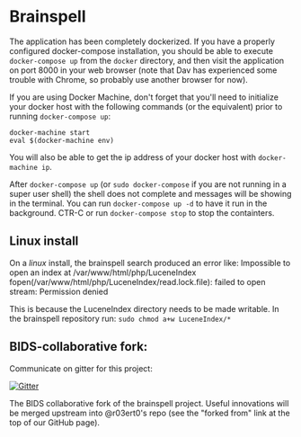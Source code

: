 # Brainspell

The application has been completely dockerized. If you have a properly
configured docker-compose installation, you should be able to execute
`docker-compose up` from the `docker` directory, and then visit the application
on port 8000 in your web browser (note that Dav has experienced some trouble
with Chrome, so probably use another browser for now).

If you are using Docker Machine, don't forget that you'll need to initialize
your docker host with the following commands (or the equivalent) prior to
running `docker-compose up`:

    docker-machine start
    eval $(docker-machine env)

You will also be able to get the ip address of your docker host with
`docker-machine ip`.

After `docker-compose up` (or `sudo docker-compose` if you are not running in a
super user shell) the shell does not complete and messages will be showing in
the terminal. You can run `docker-compose up -d` to have it run in
the background. CTR-C or run `docker-compose stop` to stop the containters. 

## Linux install

On a *linux* install, the brainspell search produced an error like:
    Impossible to open an index at /var/www/html/php/LuceneIndex fopen(/var/www/html/php/LuceneIndex/read.lock.file): failed to open stream: Permission denied

This is because the LuceneIndex directory needs to be made writable. In the brainspell repository run:
`sudo chmod a+w LuceneIndex/*` 

## BIDS-collaborative fork:

Communicate on gitter for this project:

[![Gitter](https://badges.gitter.im/Join%20Chat.svg)](https://gitter.im/BIDS-collaborative/brainspell?utm_source=badge&utm_medium=badge&utm_campaign=pr-badge&utm_content=badge)

The BIDS collaborative fork of the brainspell project. Useful innovations will
be merged upstream into @r03ert0's repo (see the "forked from" link at the top
of our GitHub page).


